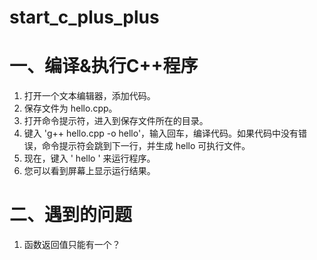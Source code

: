 # start_c_plus_plus

# 一、编译&执行C++程序

1. 打开一个文本编辑器，添加代码。
2. 保存文件为 hello.cpp。
3. 打开命令提示符，进入到保存文件所在的目录。
4. 键入 'g++ hello.cpp -o hello'，输入回车，编译代码。如果代码中没有错误，命令提示符会跳到下一行，并生成 hello 可执行文件。
5. 现在，键入 ' hello ' 来运行程序。
6. 您可以看到屏幕上显示运行结果。

# 二、遇到的问题

1. 函数返回值只能有一个？